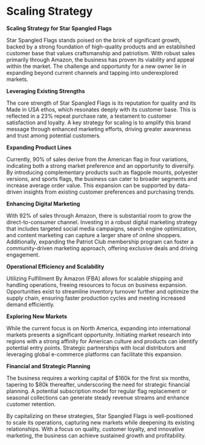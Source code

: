 # Scaling Strategy

**Scaling Strategy for Star Spangled Flags**

Star Spangled Flags stands poised on the brink of significant growth, backed by a strong foundation of high-quality products and an established customer base that values craftsmanship and patriotism. With robust sales primarily through Amazon, the business has proven its viability and appeal within the market. The challenge and opportunity for a new owner lie in expanding beyond current channels and tapping into underexplored markets.

**Leveraging Existing Strengths**

The core strength of Star Spangled Flags is its reputation for quality and its Made in USA ethos, which resonates deeply with its customer base. This is reflected in a 23% repeat purchase rate, a testament to customer satisfaction and loyalty. A key strategy for scaling is to amplify this brand message through enhanced marketing efforts, driving greater awareness and trust among potential customers.

**Expanding Product Lines**

Currently, 90% of sales derive from the American flag in four variations, indicating both a strong market preference and an opportunity to diversify. By introducing complementary products such as flagpole mounts, polyester versions, and sports flags, the business can cater to broader segments and increase average order value. This expansion can be supported by data-driven insights from existing customer preferences and purchasing trends.

**Enhancing Digital Marketing**

With 92% of sales through Amazon, there is substantial room to grow the direct-to-consumer channel. Investing in a robust digital marketing strategy that includes targeted social media campaigns, search engine optimization, and content marketing can capture a larger share of online shoppers. Additionally, expanding the Patriot Club membership program can foster a community-driven marketing approach, offering exclusive deals and driving engagement.

**Operational Efficiency and Scalability**

Utilizing Fulfillment By Amazon (FBA) allows for scalable shipping and handling operations, freeing resources to focus on business expansion. Opportunities exist to streamline inventory turnover further and optimize the supply chain, ensuring faster production cycles and meeting increased demand efficiently.

**Exploring New Markets**

While the current focus is on North America, expanding into international markets presents a significant opportunity. Initiating market research into regions with a strong affinity for American culture and products can identify potential entry points. Strategic partnerships with local distributors and leveraging global e-commerce platforms can facilitate this expansion.

**Financial and Strategic Planning**

The business requires a working capital of $160k for the first six months, tapering to $80k thereafter, underscoring the need for strategic financial planning. A potential subscription model for regular flag replacement or seasonal collections can generate steady revenue streams and enhance customer retention.

By capitalizing on these strategies, Star Spangled Flags is well-positioned to scale its operations, capturing new markets while deepening its existing relationships. With a focus on quality, customer loyalty, and innovative marketing, the business can achieve sustained growth and profitability.